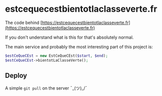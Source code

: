 # estcequecestbientotlaclasseverte.fr

The code behind [https://estcequecestbientotlaclasseverte.fr](https://estcequecestbientotlaclasseverte.fr)

If you don't understand what is this for that's absolutely normal.

The main service and probably the most interesting part of this project is:

```php
$estCeQueCEst = new EstCeQueCEst($start, $end);
$estCeQueCEst->bientotLaClasseVerte();
```

## Deploy

A simple `git pull` on the server ¯\_(ツ)_/¯
